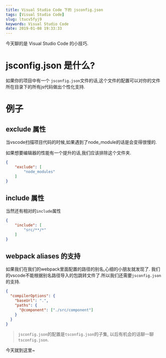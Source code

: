 ```yaml
---
title: Visual Studio Code 下的 jsconfig.json
tags: [Visual Studio Code]
slug: ltucv5fyj9
keywords: Visual Studio Code
date: 2019-01-08 19:33:33
---
```

今天聊的是 Visual Studio Code 的小技巧.

# jsconfig.json 是什么?
如果你的项目中有一个 `jsconfig.json`文件的话,这个文件的配置可以对你的文件所在目录下的所有js代码做出个性化支持.

# 例子

## exclude 属性
当vscode扫描项目代码的时候,如果遇到了node_module的话是会变得很慢的.

如果想要编辑器的性能有一个提升的话,我们应该排除这个文件夹.

```json
{
    "exclude": [
        "node_modules"
    ]
}
```

## include 属性
当然还有相对的`include`属性
```json
{
    "include": [
        "src/**/*"
    ]
}
```


## webpack aliases 的支持

如果我们在我们的webpack里面配置的路径的别名,心细的小朋友就发现了.
我们的vscode不能根据别名路径导入的包跳转文件了.所以我们还需要`jsconfig.json`的支持.

```json
{
  "compilerOptions": {
    "baseUrl": ".",
    "paths": {
      "@component": ["./src/component"]
    }
  }
}
```

> `jsconfig.json`的配置是`tsconfig.json`的子集, 以后有机会的话聊一聊`tsconfig.json`.

今天就到这里~












